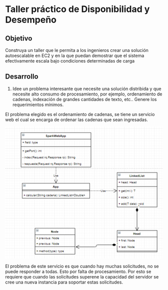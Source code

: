 # Taller práctico de Disponibilidad y Desempeño

## Objetivo

Construya un taller que le permita a los ingenieros crear una solución autoescalable en EC2 y en la que puedan demostrar que 
el sistema efectivamente escala bajo condiciones determinadas de carga

## Desarrollo 

1. Idee un problema interesante que necesite una solución distribida y que necesite alto consumo de procesamiento, 
por ejemplo, ordenamiento de cadenas, indexación de grandes cantidades de texto, etc.. Genere los requerimientos mínimos.

El problema elegido es el ordenamiento de cadenas, se tiene un servicio web el cual se encarga de ordenar las cadenas que sean ingresadas. 

![alt text](https://github.com/diego2097/arep-lab2.2/blob/master/pictures/diseno.PNG "Classes design")

El problema de este servicio es que cuando hay muchas solicitudes, no se puede responder a todas. Esto por falta de procesamiento. Por esto se 
requiere que cuando las solicitudes superene la capacidad del servidor se cree una nueva instancia para soportar estas solicitudes.


